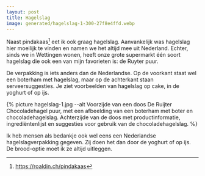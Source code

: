 ```yaml
---
layout: post
title: Hagelslag
image: generated/hagelslag-1-300-27f8e4ffd.webp
---
```


Naast pindakaas[^1] eet ik ook graag hagelslag. Aanvankelijk was hagelslag hier moeilijk te vinden en namen we het altijd mee uit Nederland. Echter, sinds we in Wettingen wonen, heeft onze grote supermarkt één soort hagelslag die ook een van mijn favorieten is: de Ruyter puur.

De verpakking is iets anders dan de Nederlandse. Op de voorkant staat wel een boterham met hagelslag, maar op de achterkant staan serveersuggesties. Je ziet voorbeelden van hagelslag op cake, in de yoghurt of op ijs.

{% picture hagelslag-1.jpg --alt Voorzijde van een doos De Ruijter Chocoladehagel puur, met een afbeelding van een boterham met boter en chocoladehagelslag. Achterzijde van de doos met productinformatie, ingrediëntenlijst en suggesties voor gebruik van de chocoladehagelslag. %}

Ik heb mensen als bedankje ook wel eens een Nederlandse hagelslagverpakking gegeven. Zij doen het dan door de yoghurt of op ijs. De brood-optie moet ik ze altijd uitleggen.

[^1]: <https://roaldin.ch/pindakaas>
